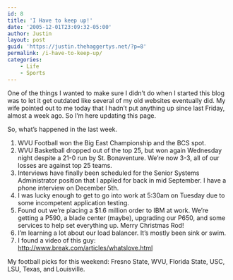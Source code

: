```yaml
---
id: 8
title: 'I Have to keep up!'
date: '2005-12-01T23:09:32-05:00'
author: Justin
layout: post
guid: 'https://justin.thehaggertys.net/?p=8'
permalink: /i-have-to-keep-up/
categories:
    - Life
    - Sports
---
```


One of the things I wanted to make sure I didn’t do when I started this blog was to let it get outdated like several of my old websites eventually did. My wife pointed out to me today that I hadn’t put anything up since last Friday, almost a week ago. So I’m here updating this page.

So, what’s happened in the last week.

1. WVU Football won the Big East Championship and the BCS spot.
2. WVU Basketball dropped out of the top 25, but won again Wednesday night despite a 21-0 run by St. Bonaventure. We’re now 3-3, all of our losses are against top 25 teams.
3. Interviews have finally been scheduled for the Senior Systems Administrator position that I applied for back in mid September. I have a phone interview on December 5th.
4. I was lucky enough to get to go into work at 5:30am on Tuesday due to some incompetent application testing.
5. Found out we’re placing a $1.6 million order to IBM at work. We’re getting a P590, a blade center (maybe), upgrading our P650, and some services to help set everything up. Merry Christmas Rod!
6. I’m learning a lot about our load balancer. It’s mostly been sink or swim.
7. I found a video of this guy: <http://www.break.com/articles/whatslove.html>

My football picks for this weekend: Fresno State, WVU, Florida State, USC, LSU, Texas, and Louisville.